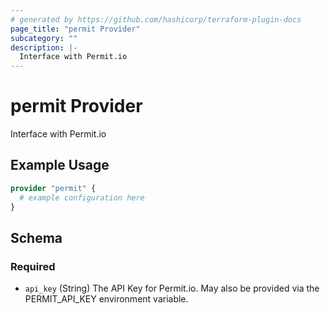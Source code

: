 ```yaml
---
# generated by https://github.com/hashicorp/terraform-plugin-docs
page_title: "permit Provider"
subcategory: ""
description: |-
  Interface with Permit.io
---
```


# permit Provider

Interface with Permit.io

## Example Usage

```terraform
provider "permit" {
  # example configuration here
}
```

<!-- schema generated by tfplugindocs -->
## Schema

### Required

- `api_key` (String) The API Key for Permit.io. May also be provided via the PERMIT_API_KEY environment variable.
